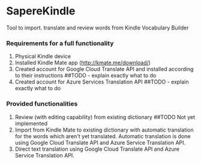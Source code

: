 # SapereKindle
Tool to import. translate and review words from Kindle Vocabulary Builder

### Requirements for a full functionality
1. Physical Kindle device
2. Installed Kindle Mate app (http://kmate.me/download/)
3. Created account for Google Cloud Translate API and installed according to their instructions ##TODO - explain exactly what to do
4. Created account for Azure Services Translation API ##TODO - explain exactly what to do

### Provided functionalities
1. Review (with editing capability) from existing dictionary ##TODO Not yet implemented
2. Import from Kindle Mate to existing dictionary with automatic translation for the words which aren't yet translated.
Automatic translation is done using Google Cloud Translate API and Azure Service Translation API.
3. Direct text translation using Google Cloud Translate API and Azure Service Translation API.

